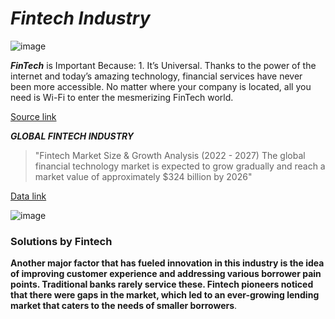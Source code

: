 # ***Fintech Industry***

![image](
    fintech-app-development.jpg)



***FinTech*** is Important Because: 1. It’s Universal. Thanks to the power of the internet and today’s amazing technology, financial services have never been more accessible. No matter where your company is located, all you need is Wi-Fi to enter the mesmerizing FinTech world.

[Source link](https://www.linkedin.com/pulse/what-fintech-why-does-matter-all-entrepreneurs-jens-munch-ankur-chugh/)



***GLOBAL FINTECH INDUSTRY***

>"Fintech Market Size & Growth Analysis (2022 - 2027) The global financial technology market is expected to grow gradually and reach a market value of approximately $324 billion by 2026"

[Data link](https://www.marketdataforecast.com/market-reports/fintech-market)




![image](https://blog.wgs.co.id/wp-content/uploads/2016/10/fintech-boom-768x459.jpg)


### Solutions by Fintech ###

**Another major factor that has fueled innovation in this industry is the idea of improving customer experience and addressing various borrower pain points. Traditional banks rarely service these. Fintech pioneers noticed that there were gaps in the market, which led to an ever-growing lending market that caters to the needs of smaller borrowers**.









